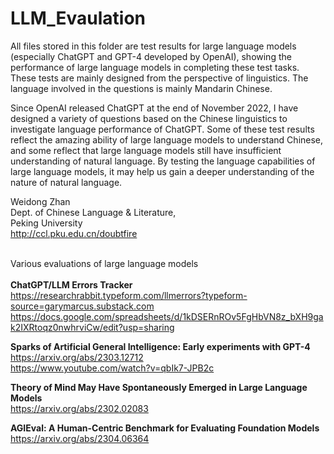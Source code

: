 # LLM_Evaulation

All files stored in this folder are test results for large language models (especially ChatGPT and GPT-4 developed by OpenAI), showing the performance of large language models in completing these test tasks. These tests are mainly designed from the perspective of linguistics. The language involved in the questions is mainly Mandarin Chinese.

Since OpenAI released ChatGPT at the end of November 2022, I have designed a variety of questions based on the Chinese linguistics to investigate language performance of ChatGPT. Some of these test results reflect the amazing ability of large language models to understand Chinese, and some reflect that large language models still have insufficient understanding of natural language. By testing the language capabilities of large language models, it may help us gain a deeper understanding of the nature of natural language.

Weidong Zhan<br>
Dept. of Chinese Language & Literature,<br>
Peking University<br>
http://ccl.pku.edu.cn/doubtfire<br><br>

Various evaluations of large language models<br><br>
<b>ChatGPT/LLM Errors Tracker</b><br>
https://researchrabbit.typeform.com/llmerrors?typeform-source=garymarcus.substack.com<br>
https://docs.google.com/spreadsheets/d/1kDSERnROv5FgHbVN8z_bXH9gak2IXRtoqz0nwhrviCw/edit?usp=sharing

<b>Sparks of Artificial General Intelligence: Early experiments with GPT-4</b>
https://arxiv.org/abs/2303.12712<br>
https://www.youtube.com/watch?v=qbIk7-JPB2c

<b>Theory of Mind May Have Spontaneously Emerged in Large Language Models</b><br>
https://arxiv.org/abs/2302.02083<br>

<b>AGIEval: A Human-Centric Benchmark for Evaluating Foundation Models</b><br> 
https://arxiv.org/abs/2304.06364
